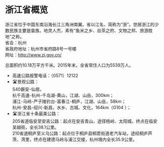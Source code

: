 # 浙江省概览  
浙江省位于中国东南沿海长江三角洲南翼。省以江名，简称为“浙”。世居浙江的少数民族主要是畲族。地灵人杰，素有“鱼米之乡、丝茶之府、文物之邦、旅游胜地”之称。   
省会：杭州  
省政府地址：杭州市省府路8号一号楼  
网址：http://www.zj.gov.cn/  
  
总面积约10.18万平方千米。2015年末，全省常住人口为5539万人。   
* 高速公路报警电话：（0571）12122  
* 🛣️景观公路：  
S40磐安-仙居。   
杭千高速-杭州-千岛湖-黄山，江湖、山岳，300km；  
浦江-马岭-严子陵钓台-富春江-桐庐，江湖、山岳，58km；  
杭州-安昌-绍兴-新昌，水乡、古城、文化，164km（G104 ）；  
* 🛣️浙江省十条最美公路：  
205省道临安至安吉公路：起点在安吉青山，途径杨岭、太阳城，终点在临安吴越街，全长38.1公里。   
210省道桐庐至义乌公路：起点位于桐庐县桐君街道老汽车站，途经桐庐芦茨、湾里，终点在建德马岭与浦江交接，杭州境内全长35.9公里。   
